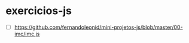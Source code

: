 # exercicios-js
 
- [ ] https://github.com/fernandoleonid/mini-projetos-js/blob/master/00-imc/imc.js